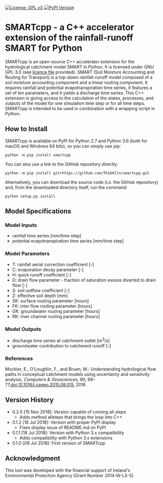 [![License: GPL v3](https://img.shields.io/badge/License-GPL%20v3-blue.svg)](https://www.gnu.org/licenses/gpl-3.0)
[![PyPI Version](https://badge.fury.io/py/smartcpp.svg)](https://pypi.python.org/pypi/smartcpp)


# SMARTcpp - a C++ accelerator extension of the rainfall-runoff SMART for Python

SMARTcpp is an open-source C++ accelerator extension for the hydrological catchment model SMART in Python. It is licensed under GNU GPL-3.0 (see [licence file](https://github.com/ThibHlln/smartcpp/blob/master/LICENCE.md) provided). SMART (Soil Moisture Accounting and Routing for Transport) is a top-down rainfall-runoff model composed of a soil moisture accounting component and a linear routing component. It requires rainfall and potential evapotranspiration time series, it features a set of ten parameters, and it yields a discharge time series. This C++ extension is giving access to the calculation of the states, processes, and outputs of the model for one simulation time step or for all time steps. SMARTcpp is intended to be used in combination with a wrapping script in Python.

## How to Install

SMARTcpp is available on PyPI for Python 2.7 and Python 3.6 (both for macOS and Windows 64 bits), so you can simply use pip:

    python -m pip install smartcpp

You can also use a link to the GitHub repository directly:

	python -m pip install git+https://github.com/ThibHlln/smartcpp.git

Alternatively, you can download the source code (*i.e.* the GitHub repository) and, from the downloaded directory itself, run the command:

    python setup.py install

## Model Specifications

### Model Inputs

* rainfall time series [mm/time step]
* potential evapotranspiration time series [mm/time step]

### Model Parameters

* T: rainfall aerial correction coefficient [-]
* C: evaporation decay parameter [-]
* H: quick runoff coefficient [-]
* D: drain flow parameter - fraction of saturation excess diverted to drain flow [-]
* S: soil outflow coefficient [-]
* Z: effective soil depth [mm]
* SK: surface routing parameter [hours]
* FK: inter flow routing parameter [hours]
* GK: groundwater routing parameter [hours]
* RK: river channel routing parameter [hours]

### Model Outputs

* discharge time series at catchment outlet [m<sup>3</sup>/s]
* groundwater contribution to catchment runoff [-]

### References

Mockler, E., O’Loughlin, F., and Bruen, M.: Understanding hydrological flow paths in conceptual catchment models using uncertainty and sensitivity analysis, *Computers & Geosciences*, 90, 66–77,[doi:10.1016/j.cageo.2015.08.015](https://dx.doi.org/10.1016/j.cageo.2015.08.015), 2016

## Version History

* 0.2.0 [15 Nov 2018]: Version capable of running all steps
    * Adds method allsteps that brings the loop into C++
* 0.1.2 [18 Jul 2018]: Version with proper PyPI display
	* Fixes display issue of README.md on PyPI
* 0.1.1 [18 Jul 2018]: Version with Python 3.x compatibility
	* Adds compatibility with Python 3.x extensions
* 0.1.0 [09 Jul 2018]: First version of SMARTcpp

## Acknowledgment

This tool was developed with the financial support of Ireland's Environmental Protection Agency (Grant Number 2014-W-LS-5).
